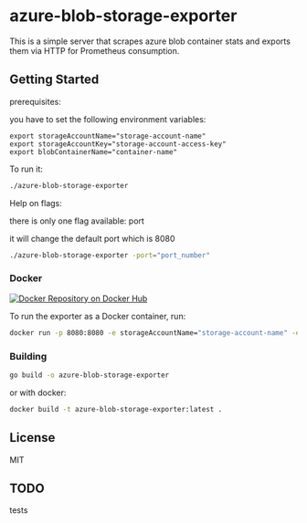 # azure-blob-storage-exporter

This is a simple server that scrapes azure blob container stats and exports them via HTTP for
Prometheus consumption.

## Getting Started

prerequisites:

you have to set the following environment variables:

    export storageAccountName="storage-account-name"
    export storageAccountKey="storage-account-access-key"
    export blobContainerName="container-name"

To run it:

```bash
./azure-blob-storage-exporter
```

Help on flags:

there is only one flag available: port

it will change the default port which is 8080

```bash
./azure-blob-storage-exporter -port="port_number"
```

### Docker

[![Docker Repository on Docker Hub](https://hub.docker.com/r/benst/azure-blob-storage-exporter/)][hub]

To run the exporter as a Docker container, run:

```bash
docker run -p 8080:8080 -e storageAccountName="storage-account-name" -e storageAccountKey="storage-account-access-key" -e blobContainerName="container-name" benst/azure-blob-storage-exporter:0.1.0
```

[hub]: https://hub.docker.com/r/benst/azure-blob-storage-exporter/

### Building

```bash
go build -o azure-blob-storage-exporter
```

or with docker:

```bash
docker build -t azure-blob-storage-exporter:latest .
```

## License

MIT

## TODO

tests